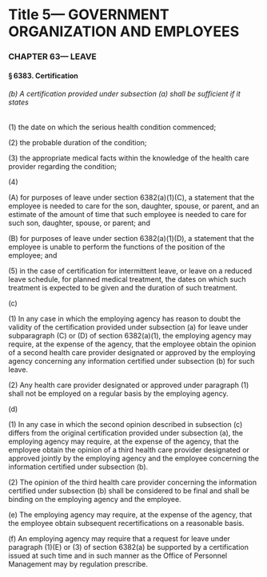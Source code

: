 
# Title 5— GOVERNMENT ORGANIZATION AND EMPLOYEES
### CHAPTER 63— LEAVE
#### § 6383. Certification
###### (b) A certification provided under subsection (a) shall be sufficient if it states

(1) the date on which the serious health condition commenced;

(2) the probable duration of the condition;

(3) the appropriate medical facts within the knowledge of the health care provider regarding the condition;

(4)

(A) for purposes of leave under section 6382(a)(1)(C), a statement that the employee is needed to care for the son, daughter, spouse, or parent, and an estimate of the amount of time that such employee is needed to care for such son, daughter, spouse, or parent; and

(B) for purposes of leave under section 6382(a)(1)(D), a statement that the employee is unable to perform the functions of the position of the employee; and

(5) in the case of certification for intermittent leave, or leave on a reduced leave schedule, for planned medical treatment, the dates on which such treatment is expected to be given and the duration of such treatment.

(c)

(1) In any case in which the employing agency has reason to doubt the validity of the certification provided under subsection (a) for leave under subparagraph (C) or (D) of section 6382(a)(1), the employing agency may require, at the expense of the agency, that the employee obtain the opinion of a second health care provider designated or approved by the employing agency concerning any information certified under subsection (b) for such leave.

(2) Any health care provider designated or approved under paragraph (1) shall not be employed on a regular basis by the employing agency.

(d)

(1) In any case in which the second opinion described in subsection (c) differs from the original certification provided under subsection (a), the employing agency may require, at the expense of the agency, that the employee obtain the opinion of a third health care provider designated or approved jointly by the employing agency and the employee concerning the information certified under subsection (b).

(2) The opinion of the third health care provider concerning the information certified under subsection (b) shall be considered to be final and shall be binding on the employing agency and the employee.

(e) The employing agency may require, at the expense of the agency, that the employee obtain subsequent recertifications on a reasonable basis.

(f) An employing agency may require that a request for leave under paragraph (1)(E) or (3) of section 6382(a) be supported by a certification issued at such time and in such manner as the Office of Personnel Management may by regulation prescribe.
